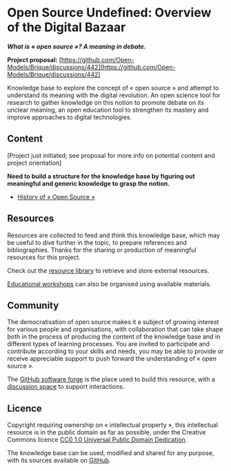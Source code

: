 # Open Source Undefined: Overview of the Digital Bazaar

**_What is « open source »? A meaning in debate._**

**Project proposal:** [https://github.com/Open-Models/Brique/discussions/442](https://github.com/Open-Models/Brique/discussions/442)

Knowledge base to explore the concept of « open source » and attempt to understand its meaning with the digital revolution.
An open science tool for research to gather knowledge on this notion to promote debate on its unclear meaning, an open
education tool to strengthen its mastery and improve approaches to digital technologies.

## Content

[Project just initiated; see proposal for more info on potential content and project orientation]

**Need to build a structure for the knowledge base by figuring out meaningful and generic knowledge to grasp the notion.**

- [History of « Open Source »](content/history.md)

## Resources

Resources are collected to feed and think this knowledge base, which may be useful to dive further in the topic, to
prepare references and bibliographies. Thanks for the sharing or production of meaningful resources for this project.

Check out the [resource library](resources/README.md) to retrieve and store external resources.

[Educational workshops](workshops/README.md) can also be organised using available materials.

## Community

The democratisation of open source makes it a subject of growing interest for various people and organisations, with collaboration
that can take shape both in the process of producing the content of the knowledge base and in different types of learning processes.
You are invited to participate and contribute according to your skills and needs, you may be able to provide or receive appreciable support to
push forward the understanding of « open source ».

The [GitHub software forge](https://github.com/Open-Models/Open-Source-Undefined) is the place used to build this resource,
with a [discussion space](https://github.com/Open-Models/Open-Source-Undefined/discussions) to support interactions.

## Licence

Copyright requiring ownership on « intellectual property », this intellectual resource is in the public
domain as far as possible, under the Creative Commons licence [CC0 1.0 Universal Public Domain
Dedication](https://creativecommons.org/publicdomain/zero/1.0/).

The knowledge base can be used, modified and shared for any purpose, with its sources available on
[GitHub](https://github.com/Open-Models/Open-Source-Undefined).
